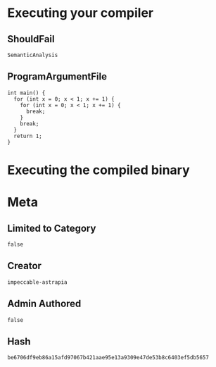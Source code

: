# Executing your compiler

## ShouldFail

```
SemanticAnalysis
```

## ProgramArgumentFile

```
int main() {
  for (int x = 0; x < 1; x += 1) {
    for (int x = 0; x < 1; x += 1) {
      break;
    }
    break;
  }
  return 1;
}
```

# Executing the compiled binary

# Meta

## Limited to Category

```
false
```

## Creator

```
impeccable-astrapia
```

## Admin Authored

```
false
```

## Hash

```
be6706df9eb86a15afd97067b421aae95e13a9309e47de53b8c6403ef5db5657
```
